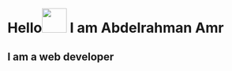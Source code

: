 <h1>Hello<span><img  src="https://user-images.githubusercontent.com/77299905/191485556-dbb5d3e6-037b-4b29-8903-c75fa6bf8d91.gif" width="50" height="50"/> I am Abdelrahman Amr</h1></span>
<h2>I am a web developer</h2>





